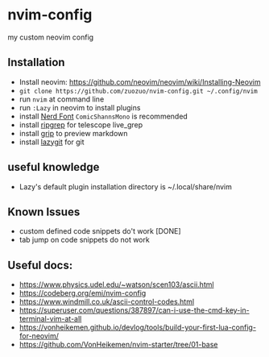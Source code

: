 # nvim-config
my custom neovim config

## Installation

- Install neovim: https://github.com/neovim/neovim/wiki/Installing-Neovim
- `git clone https://github.com/zuozuo/nvim-config.git ~/.config/nvim`
- run `nvim` at command line
- run `:Lazy` in neovim to install plugins
- install [Nerd Font](https://github.com/ryanoasis/nerd-fonts) `ComicShannsMono` is recommended
- install [ripgrep](https://github.com/BurntSushi/ripgrep) for telescope live_grep
- install [grip](https://github.com/joeyespo/grip) to preview markdown
- install [lazygit](https://github.com/jesseduffield/lazygit) for git

## useful knowledge
- Lazy's default plugin installation directory is ~/.local/share/nvim

## Known Issues

- custom defined code snippets do't work [DONE]
- tab jump on code snippets do not work

## Useful docs:

* https://www.physics.udel.edu/~watson/scen103/ascii.html
* https://codeberg.org/emi/nvim-config
* https://www.windmill.co.uk/ascii-control-codes.html
* https://superuser.com/questions/387897/can-i-use-the-cmd-key-in-terminal-vim-at-all
* https://vonheikemen.github.io/devlog/tools/build-your-first-lua-config-for-neovim/
* https://github.com/VonHeikemen/nvim-starter/tree/01-base
